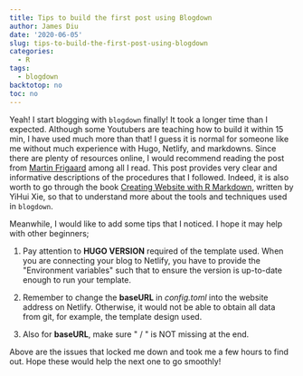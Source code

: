 ```yaml
---
title: Tips to build the first post using Blogdown
author: James Diu
date: '2020-06-05'
slug: tips-to-build-the-first-post-using-blogdown
categories:
  - R
tags:
  - blogdown
backtotop: no
toc: no
---
```

Yeah! I start blogging with `blogdown` finally! It took a longer time than I expected. Although some Youtubers are teaching how to build it within 15 min, I have used much more than that! I guess it is normal for someone like me without much experience with Hugo, Netlify, and markdowns. Since there are plenty of resources online, I would recommend reading the post from [Martin Frigaard](https://www.storybench.org/how-to-build-a-website-with-blogdown-in-r/) among all I read.  This post provides very clear and informative descriptions of the procedures that I followed. Indeed, it is also worth to go through the book [Creating Website with R Markdown](https://bookdown.org/yihui/blogdown/workflow.html), written by YiHui Xie, so that to understand more about the tools and techniques used in `blogdown`. 

Meanwhile, I would like to add some tips that I noticed. I hope it may help with other beginners;

1. Pay attention to **HUGO VERSION** required of the template used. When you are connecting your blog to Netlify, you have to provide the "Environment variables" such that to ensure the version is up-to-date enough to run your template.

2. Remember to change the **baseURL** in *config.toml* into the website address on Netlify. Otherwise, it would not be able to obtain all data from git, for example, the template design used.

3. Also for **baseURL**, make sure " / " is NOT missing at the end.

Above are the issues that locked me down and took me a few hours to find out. Hope these would help the next one to go smoothly!

